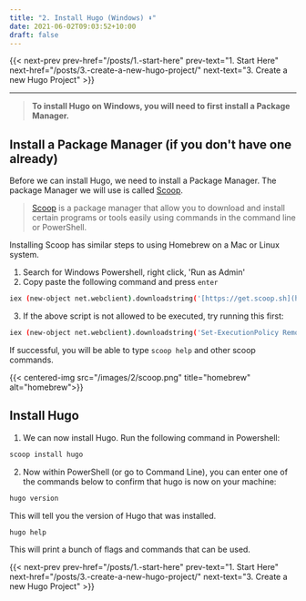```yaml
---
title: "2. Install Hugo (Windows) ⬇"
date: 2021-06-02T09:03:52+10:00
draft: false
---
```


{{< next-prev 
    prev-href="/posts/1.-start-here" 
    prev-text="1. Start Here"
    next-href="/posts/3.-create-a-new-hugo-project/" 
    next-text="3. Create a new Hugo Project"
    >}}
<!-- {{< prev 
    href="/posts/1.-start-here" 
    text="1. Start Here"
    >}} -->


---

> **To install Hugo on Windows, you will need to first install a Package Manager.**

## Install a Package Manager (if you don't have one already)

Before we can install Hugo, we need to install a Package Manager. The package Manager we will use is called [Scoop](https://scoop.sh/).

> [Scoop](https://scoop.sh/) is a package manager that allow you to download and install certain programs or tools easily using commands in the command line or PowerShell. 

Installing Scoop has similar steps to using Homebrew on a Mac or Linux system.

1. Search for Windows Powershell, right click, 'Run as Admin'
2. Copy paste the following command and press `enter`

```bash
iex (new-object net.webclient).downloadstring('[https://get.scoop.sh](https://get.scoop.sh/)')
```

3. If the above script is not allowed to be executed, try running this first:

```bash
iex (new-object net.webclient).downloadstring('Set-ExecutionPolicy RemoteSigned -scope CurrentUser')
```

If successful, you will be able to type `scoop help` and other scoop commands.

{{< centered-img src="/images/2/scoop.png" title="homebrew" alt="homebrew">}}

## Install Hugo

1. We can now install Hugo. Run the following command in Powershell:

```bash
scoop install hugo
```

2. Now within PowerShell (or go to Command Line), you can enter one of the commands below to confirm that hugo is now on your machine:

```bash
hugo version
```

This will tell you the version of Hugo that was installed.

```bash
hugo help
```

This will print a bunch of flags and commands that can be used.

{{< next-prev 
    prev-href="/posts/1.-start-here" 
    prev-text="1. Start Here"
    next-href="/posts/3.-create-a-new-hugo-project/" 
    next-text="3. Create a new Hugo Project"
    >}}

<!-- {{< prev 
    href="/posts/1.-start-here" 
    text="1. Start Here"
    >}} -->
    